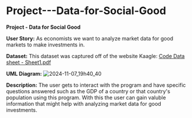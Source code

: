 # Project---Data-for-Social-Good
**Project - Data for Social Good**


**User Story:**
As economists we want to analyze market data for good markets to make investments in.

**Dataset:**
This dataset was captured off of the website Kaagle:
[Code Data sheet  - Sheet1.pdf](https://github.com/user-attachments/files/17672221/Code.Data.sheet.-.Sheet1.pdf)

**UML Diagram:**
![2024-11-07_19h40_40](https://github.com/user-attachments/assets/2100d8c1-ad6f-48a5-86d0-b20c38a561bc)

**Description:**
The user gets to interact with the program and have specific questions answered such as the GDP of a country or that country's population using this program. With this the user can gain valuble information that might help with analyzing market data for good investments.
